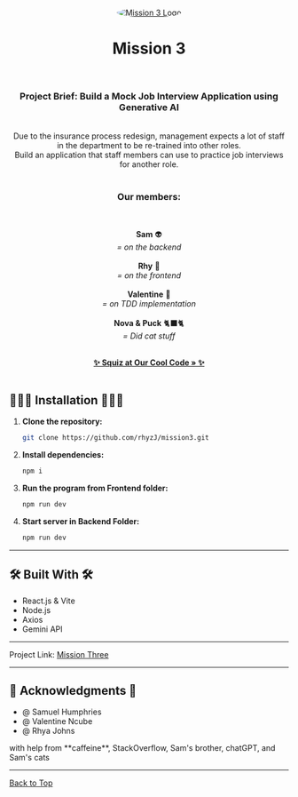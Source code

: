 <br />
<div align="center">
  <a href="https://github.com/rhyzJ/mission3​">
    <img src="https://www.turners.co.nz/assets/images/logo/square_logo_car.png" alt="Mission 3 Logo" style="border-radius: 50%;" />
  </a>
<h1 align="center">Mission 3</h1><br />

<p align="center">

<h3>Project Brief: Build a Mock Job Interview Application using Generative AI
</h3><br />
Due to the insurance process redesign, management expects a lot of staff in the department to be re-trained into other roles.  <br /> Build an application that staff members can use to practice job interviews for another role. <br /><br />
  
<h3>Our members:</h3><br  />
  
**Sam** 👽 <br /><em> = on the backend</em><br /><br /> 
**Rhy** 🦆 <br /><em> = on the frontend</em><br /><br /> 
**Valentine** 🥲 <br /><em>= on TDD implementation </em><br /><br />
**Nova & Puck** 🐈‍⬛🐈 <br /><em> = Did cat stuff </em><br />


   <br />
    <a href="https://github.com/rhyzJ/mission3"><strong>✨ Squiz at Our Cool Code » ✨</strong></a><br /><br />
</p>
</div>

## 👩🏼‍💻 Installation 👩🏼‍💻

1. **Clone the repository:**

    ```bash
    git clone https://github.com/rhyzJ/mission3.git​
    ```

2. **Install dependencies:**

    ```bash
    npm i
    ```

3. **Run the program from Frontend folder:**

    ```bash
    npm run dev
    ```
    
4. **Start server in Backend Folder:**

    ```bash
    npm run dev
    ```

---

## 🛠 Built With 🛠

- React.js & Vite  
- Node.js
- Axios
- Gemini API

---

Project Link: [Mission Three](https://github.com/rhyzJ/mission3​)

---

## 🌸 Acknowledgments 🌸

- @ Samuel Humphries
- @ Valentine Ncube
- @ Rhya Johns <br  />
<p>with help from **caffeine**, StackOverflow, Sam's brother, chatGPT, and Sam's cats<p/>

---

[Back to Top](#readme-top)
